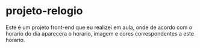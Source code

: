 # projeto-relogio
Este é um projeto front-end que eu realizei em aula, onde de acordo com o horario do dia aparecera o horario, imagem e cores correspondentes a este horario. 
